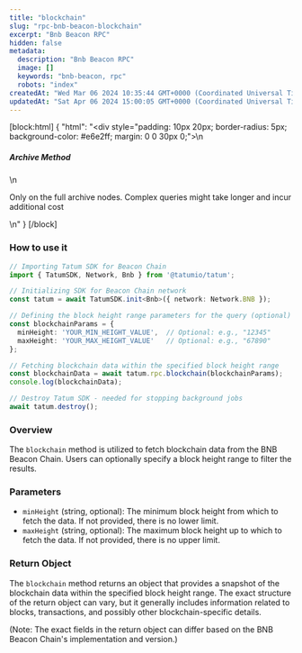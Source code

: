 ```yaml
---
title: "blockchain"
slug: "rpc-bnb-beacon-blockchain"
excerpt: "Bnb Beacon RPC"
hidden: false
metadata: 
  description: "Bnb Beacon RPC"
  image: []
  keywords: "bnb-beacon, rpc"
  robots: "index"
createdAt: "Wed Mar 06 2024 10:35:44 GMT+0000 (Coordinated Universal Time)"
updatedAt: "Sat Apr 06 2024 15:00:05 GMT+0000 (Coordinated Universal Time)"
---
```

[block:html]
{
  "html": "<div style=\"padding: 10px 20px; border-radius: 5px; background-color: #e6e2ff; margin: 0 0 30px 0;\">\n  <h5>Archive Method</h5>\n  <p>Only on the full archive nodes. Complex queries might take longer and incur additional cost</p>\n</div>"
}
[/block]


### How to use it

```typescript
// Importing Tatum SDK for Beacon Chain
import { TatumSDK, Network, Bnb } from '@tatumio/tatum';

// Initializing SDK for Beacon Chain network
const tatum = await TatumSDK.init<Bnb>({ network: Network.BNB });

// Defining the block height range parameters for the query (optional)
const blockchainParams = {
  minHeight: 'YOUR_MIN_HEIGHT_VALUE',  // Optional: e.g., "12345"
  maxHeight: 'YOUR_MAX_HEIGHT_VALUE'   // Optional: e.g., "67890"
};

// Fetching blockchain data within the specified block height range
const blockchainData = await tatum.rpc.blockchain(blockchainParams);
console.log(blockchainData);

// Destroy Tatum SDK - needed for stopping background jobs
await tatum.destroy();
```

### Overview

The `blockchain` method is utilized to fetch blockchain data from the BNB Beacon Chain. Users can optionally specify a block height range to filter the results.

### Parameters

- `minHeight` (string, optional): The minimum block height from which to fetch the data. If not provided, there is no lower limit.
- `maxHeight` (string, optional): The maximum block height up to which to fetch the data. If not provided, there is no upper limit.

### Return Object

The `blockchain` method returns an object that provides a snapshot of the blockchain data within the specified block height range. The exact structure of the return object can vary, but it generally includes information related to blocks, transactions, and possibly other blockchain-specific details.

(Note: The exact fields in the return object can differ based on the BNB Beacon Chain's implementation and version.)
